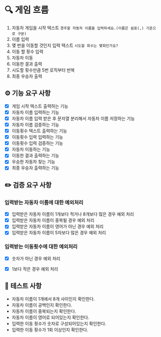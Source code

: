 # 🔍 게임 흐름
1. 자동차 게임을 시작 텍스트 `경주할 자동차 이름을 입력하세요.(이름은 쉼표(,) 기준으로 구분)`
2. 이름 입력
3. 몇 번을 이동할 것인지 입력 텍스트 `시도할 회수는 몇회인가요?`
4. 이동 할 횟수 입력
5. 자동차 이동
6. 이동한 결과 출력
7. 시도할 횟수만큼 5번 로직부터 반복
8. 최종 우승자 출력



## ⚙️ 기능 요구 사항

- [x] 게임 시작 텍스트 출력하는 기능
- [x] 자동차 이름 입력하는 기능
- [x] 자동차 이름 입력 받은 후 문자열 분리해서 자동차 이름 저장하는 기능
- [x] 자동차 이름 검증하는 기능
- [x] 이동횟수 텍스트 출력하는 기능
- [x] 이동횟수 입력 입력하는 기능
- [x] 이동횟수 입력 검증하는 기능
- [x] 자동차 이동하는 기능
- [x] 이동한 결과 출력하는 기능
- [x] 우승한 자동차 찾는 기능
- [x] 최종 우승자 출력하는 기능

## ✏️ 검증 요구 사항
### ️입력받는 자동차 이름에 대한 예외처리
- [x] 입력받은 자동차 이름이 1개보다 적거나 8개보다 많은 경우 예외 처리
- [x] 입력받은 자동차 이름이 중복될 경우 예외 처리
- [x] 입력받은 자동차 이름이 영어가 아닌 경우 예외 처리
- [x] 입력받은 자동차 이름이 5자보다 많은 경우 예외 처리

### 입력받는 이동횟수에 대한 예외처리
- [x] 숫자가 아닌 경우 예외 처리
- [x] 1보다 작은 경우 예외 처리



## 🚨 테스트 사항
- 자동차 이름이 1개에서 8개 사이인지 확인한다.
- 자동차 이름이 공백인지 확인한다.
- 자동차 이름이 중복되는지 확인한다.
- 자동차 이름이 영어로 되어있는지 확인한다.
- 입력한 이동 횟수가 숫자로 구성되어있는지 확인한다.
- 입력한 이동 횟수가 1회 이상인지 확인한다.